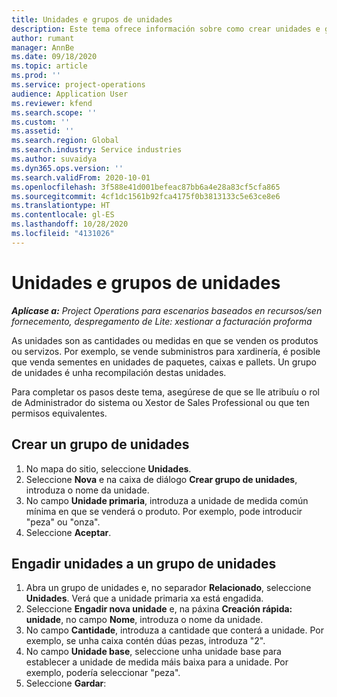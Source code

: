 ```yaml
---
title: Unidades e grupos de unidades
description: Este tema ofrece información sobre como crear unidades e grupos de unidades en Dynamics 365 Project Operations.
author: rumant
manager: AnnBe
ms.date: 09/18/2020
ms.topic: article
ms.prod: ''
ms.service: project-operations
audience: Application User
ms.reviewer: kfend
ms.search.scope: ''
ms.custom: ''
ms.assetid: ''
ms.search.region: Global
ms.search.industry: Service industries
ms.author: suvaidya
ms.dyn365.ops.version: ''
ms.search.validFrom: 2020-10-01
ms.openlocfilehash: 3f588e41d001befeac87bb6a4e28a83cf5cfa865
ms.sourcegitcommit: 4cf1dc1561b92fca4175f0b3813133c5e63ce8e6
ms.translationtype: HT
ms.contentlocale: gl-ES
ms.lasthandoff: 10/28/2020
ms.locfileid: "4131026"
---
```

# <a name="units-and-unit-groups"></a>Unidades e grupos de unidades

_**Aplícase a:** Project Operations para escenarios baseados en recursos/sen fornecemento, despregamento de Lite: xestionar a facturación proforma_

As unidades son as cantidades ou medidas en que se venden os produtos ou servizos. Por exemplo, se vende subministros para xardinería, é posible que venda sementes en unidades de paquetes, caixas e pallets. Un grupo de unidades é unha recompilación destas unidades.

Para completar os pasos deste tema, asegúrese de que se lle atribuíu o rol de Administrador do sistema ou Xestor de Sales Professional ou que ten permisos equivalentes.

## <a name="create-a-unit-group"></a>Crear un grupo de unidades

1. No mapa do sitio, seleccione **Unidades**.
2. Seleccione **Nova** e na caixa de diálogo **Crear grupo de unidades**, introduza o nome da unidade.
3. No campo **Unidade primaria**, introduza a unidade de medida común mínima en que se venderá o produto. Por exemplo, pode introducir "peza" ou "onza".
4. Seleccione **Aceptar**.

## <a name="add-units-to-a-unit-group"></a>Engadir unidades a un grupo de unidades

1. Abra un grupo de unidades e, no separador **Relacionado**, seleccione **Unidades**. Verá que a unidade primaria xa está engadida.
2. Seleccione **Engadir nova unidade** e, na páxina **Creación rápida: unidade**, no campo **Nome**, introduza o nome da unidade.
3. No campo **Cantidade**, introduza a cantidade que conterá a unidade. Por exemplo, se unha caixa contén dúas pezas, introduza "2". 
4. No campo **Unidade base**, seleccione unha unidade base para establecer a unidade de medida máis baixa para a unidade. Por exemplo, podería seleccionar "peza".
5. Seleccione **Gardar**:
